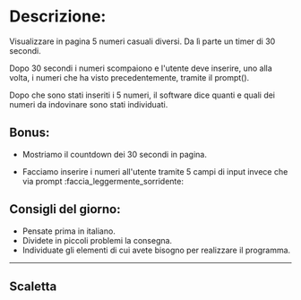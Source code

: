 # Descrizione:

Visualizzare in pagina 5 numeri casuali diversi. Da lì parte un timer di 30
secondi.

Dopo 30 secondi i numeri scompaiono e l'utente deve inserire, uno alla volta, i
numeri che ha visto precedentemente, tramite il prompt().

Dopo che sono stati inseriti i 5 numeri, il software dice quanti e quali dei
numeri da indovinare sono stati individuati.

## Bonus:

- Mostriamo il countdown dei 30 secondi in pagina.

- Facciamo inserire i numeri all'utente tramite 5 campi di input invece che via
  prompt :faccia_leggermente_sorridente:

## Consigli del giorno:

- Pensate prima in italiano.
- Dividete in piccoli problemi la consegna.
- Individuate gli elementi di cui avete bisogno per realizzare il programma.
<hr>

## Scaletta
